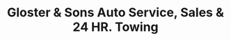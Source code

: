 ---
title: "Gloster & Sons Auto Service, Sales & 24 HR. Towing"
url: /middletown/gloster-und-sons-auto-service-sales-und-24-hr-towing/
shop: Autowerkstatt
---